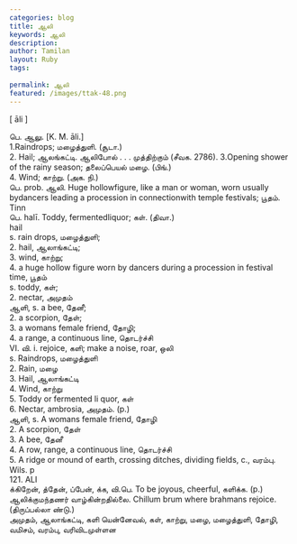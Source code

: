 ```yaml
---
categories: blog
title: ஆலி
keywords: ஆலி
description: 
author: Tamilan
layout: Ruby
tags: 
 
permalink: ஆலி
featured: /images/ttak-48.png
---
```

  
[ āli ]  
  
பெ. ஆலு. [K. M. āli.]  
1.Raindrops; மழைத்துளி. (சூடா.)  
2. Hail; ஆலங்கட்டி. ஆலிபோல் . . . முத்திற்கும் (சீவக. 2786). 3.Opening shower of the rainy season; தலைப்பெயல் மழை. (பிங்.)  
4. Wind; காற்று. (அக. நி.)  
பெ. prob. ஆலி. Huge hollowfigure, like a man or woman, worn usually bydancers leading a procession in connectionwith temple festivals; பூதம். Tinn  
பெ. halī. Toddy, fermentedliquor; கள். (திவா.)  
hail  
s. rain drops, மழைத்துளி;  
2. hail, ஆலாங்கட்டி;  
3. wind, காற்று;  
4. a huge hollow figure worn by dancers during a procession in festival time, பூதம்  
s. toddy, கள்;  
2. nectar, அமுதம்  
ஆளி, s. a bee, தேனீ;  
2. a scorpion, தேள்;  
3. a womans female friend, தோழி;  
4. a range, a continuous line, தொடர்ச்சி  
VI. வி. i. rejoice, களி; make a noise, roar, ஒலி  
s. Raindrops, மழைத்துளி  
2. Rain, மழை  
3. Hail, ஆலாங்கட்டி  
4. Wind, காற்று  
5. Toddy or fermented li quor, கள்  
6. Nectar, ambrosia, அமுதம். (p.)  
ஆளி, s. A womans female friend, தோழி  
2. A scorpion, தேள்  
3. A bee, தேனீ  
4. A row, range, a continuous line, தொடர்ச்சி  
5. A ridge or mound of earth, crossing ditches, dividing fields, c., வரம்பு. Wils. p  
121. ALI  
க்கிறேன், த்தேன், ப்பேன், க்க, வி.பெ. To be joyous, cheerful, களிக்க. (p.) ஆலிக்குமந்தணர் வாழ்கின்றதில்லை. Chillum brum where brahmans rejoice. (திருப்பல்லா ண்டு.)  
அமுதம், ஆலாங்கட்டி, களி யென்னேவல், கள், காற்று, மழை, மழைத்துளி, தோழி, வமிசம், வரம்பு, வரிவிடமுள்ளன